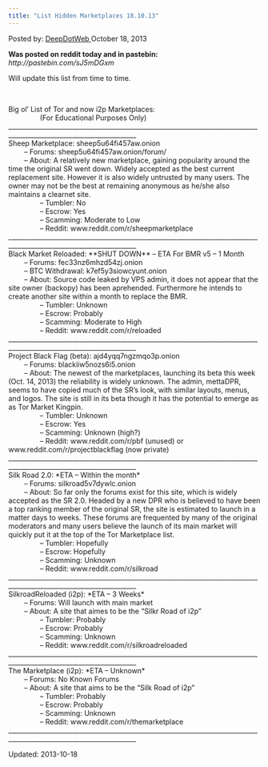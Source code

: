 ```yaml
---
title: "List Hidden Marketplaces 18.10.13"
---
```


<span>Posted by: <a href="https://www.deepdotweb.com/author/admin/" title="">DeepDotWeb </a></span>
<span>October 18, 2013</span>


<p><strong>Was posted on reddit today and in pastebin: </strong> <em>http://pastebin.com/sJ5mDGxm</em></p>
<p>Will update this list from time to time.</p>
<p>&nbsp;</p>
<div>Big ol&#8217; List of Tor and now i2p Marketplaces:</div>
<div>                (For Educational Purposes Only)</div>
<div>______________________________________________________________________________________________________________________</div>
<div></div>
<div></div>
<div>Sheep Marketplace: sheep5u64fi457aw.onion</div>
<div>        &#8211; Forums: sheep5u64fi457aw.onion/forum/</div>
<div>        &#8211; About: A relatively new marketplace, gaining popularity around the time the original SR went down. Widely accepted as the best current replacement site. However it is also widely untrusted by many users. The owner may not be the best at remaining anonymous as he/she also maintains a clearnet site.</div>
<div>                &#8211; Tumbler: No</div>
<div>                &#8211; Escrow: Yes</div>
<div>                &#8211; Scamming: Moderate to Low</div>
<div>                &#8211; Reddit: www.reddit.com/r/sheepmarketplace</div>
<div>______________________________________________________________________________________________________________________</div>
<div></div>
<div>Black Market Reloaded: **SHUT DOWN** &#8211; ETA For BMR v5 &#8211; 1 Month</div>
<div>        &#8211; Forums: fec33nz6mhzd54zj.onion</div>
<div>        &#8211; BTC Withdrawal: k7ef5y3siowcyunt.onion</div>
<div>        &#8211; About: Source code leaked by VPS admin, it does not appear that the site owner (backopy) has been aprehended. Furthermore he intends to create another site within a month to replace the BMR.</div>
<div>                &#8211; Tumbler: Unknown</div>
<div>                &#8211; Escrow: Probably</div>
<div>                &#8211; Scamming: Moderate to High</div>
<div>                &#8211; Reddit: www.reddit.com/r/reloaded</div>
<div>______________________________________________________________________________________________________________________</div>
<div></div>
<div>Project Black Flag (beta): ajd4yqq7ngzmqo3p.onion</div>
<div>        &#8211; Forums: blackiiw5nozs6i5.onion</div>
<div>        &#8211; About: The newest of the marketplaces, launching its beta this week (Oct. 14, 2013) the reliability is widely unknown. The admin, mettaDPR, seems to have copied much of the SR&#8217;s look, with similar layouts, menus, and logos. The site is still in its beta though it has the potential to emerge as as Tor Market Kingpin.</div>
<div>                &#8211; Tumbler: Unknown</div>
<div>                &#8211; Escrow: Yes</div>
<div>                &#8211; Scamming: Unknown (high?)</div>
<div>                &#8211; Reddit: www.reddit.com/r/pbf (unused) or www.reddit.com/r/projectblackflag (now private)</div>
<div>______________________________________________________________________________________________________________________</div>
<div></div>
<div>Silk Road 2.0: *ETA &#8211; Within the month*</div>
<div>        &#8211; Forums: silkroad5v7dywlc.onion</div>
<div>        &#8211; About: So far only the forums exist for this site, which is widely accepted as the SR 2.0. Headed by a new DPR who is believed to have been a top ranking member of the original SR, the site is estimated to launch in a matter days to weeks. These forums are frequented by many of the original moderators and many users believe the launch of its main market will quickly put it at the top of the Tor Marketplace list.</div>
<div>                &#8211; Tumbler: Hopefully</div>
<div>                &#8211; Escrow: Hopefully</div>
<div>                &#8211; Scamming: Unknown</div>
<div>                &#8211; Reddit: www.reddit.com/r/silkroad</div>
<div>______________________________________________________________________________________________________________________</div>
<div></div>
<div>SilkroadReloaded (i2p): *ETA &#8211; 3 Weeks*</div>
<div>        &#8211; Forums: Will launch with main market</div>
<div>        &#8211; About: A site that aimes to be the &#8220;Silkr Road of i2p&#8221;</div>
<div>                &#8211; Tumbler: Probably</div>
<div>                &#8211; Escrow: Probably</div>
<div>                &#8211; Scamming: Unknown</div>
<div>                &#8211; Reddit: www.reddit.com/r/silkroadreloaded</div>
<div>______________________________________________________________________________________________________________________</div>
<div></div>
<div>The Marketplace (i2p): *ETA &#8211; Unknown*</div>
<div>        &#8211; Forums: No Known Forums</div>
<div>        &#8211; About: A site that aims to be the &#8220;Silk Road of i2p&#8221;</div>
<div>                &#8211; Tumbler: Probably</div>
<div>                &#8211; Escrow: Probably</div>
<div>                &#8211; Scamming: Unknown</div>
<div>                &#8211; Reddit: www.reddit.com/r/themarketplace</div>
<div>______________________________________________________________________________________________________________________</div>
<div></div>
</div>


Updated: 2013-10-18